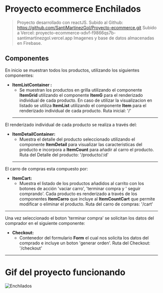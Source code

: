 # Proyecto ecommerce Enchilados
 

> Proyecto desarrollado con reactJS.
> Subido al Github: https://github.com/SantiMartinezGol/Proyecto-ecommerce.git
> Subido a Vercel: proyecto-ecommerce-xdvf-f9866qs7b-santimartinezgol.vercel.app
> Imagenes y base de datos almacenadas en Firebase.

## Componentes
En inicio se muestran todos los productos, utilizando los siguientes componentes:
- **ItemListContainer :** 
    - Se muestran los productos en grilla utilizando el componente **ItemGrid** utilizando el componente **ItemG** para el renderizado individual de cada producto.
En caso de utilizar la visualizacion en listado se utiliza **ItemList** utilizando el componente **Item** para el renderizado individual de cada producto.
Ruta inicial: '/'
   ---
El renderizado individual de cada producto se realiza a través del:
- **ItemDetailContainer:**
  - Muestra el detalle del producto seleccionado utilizando el componente **ItemDetail** para visualizar las caracteristicas del producto e incorpora a **ItemCount** para añadir al carro el producto.
Ruta del Detalle del producto: '/producto/:id'
   ---
El carro de compras esta compuesto por:
- **ItemCart:**
  - Muestra el listado de los productos añadidos al carrito con los botones de acción 'vaciar carro', 'terminar compra y ' seguir comprando'.
Cada producto es renderizado a través de los componentes **ItemCarro** que incluye al **ItemCountCart** que permite modificar o eliminar el producto.
Ruta del carro de compras: '/cart'
---
Una vez seleccionado el boton 'terminar compra' se solicitan los datos del comprador en el siguiente componente:
- **Checkout:**
   - Contenedor del formulario **Form** el cual nos solicita los datos del comprado e incluye un boton 'generar orden'.
 Ruta del Checkout: '/checkout'
---

# Gif del proyecto funcionando

![Enchilados](https://user-images.githubusercontent.com/106122546/217418960-e33c1306-10c4-44df-9c4c-bed43b1f5e86.gif)